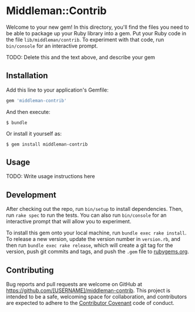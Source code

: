 # Middleman::Contrib

Welcome to your new gem! In this directory, you'll find the files you need to be able to package up your Ruby library into a gem. Put your Ruby code in the file `lib/middleman/contrib`. To experiment with that code, run `bin/console` for an interactive prompt.

TODO: Delete this and the text above, and describe your gem

## Installation

Add this line to your application's Gemfile:

```ruby
gem 'middleman-contrib'
```

And then execute:

    $ bundle

Or install it yourself as:

    $ gem install middleman-contrib

## Usage

TODO: Write usage instructions here

## Development

After checking out the repo, run `bin/setup` to install dependencies. Then, run `rake spec` to run the tests. You can also run `bin/console` for an interactive prompt that will allow you to experiment.

To install this gem onto your local machine, run `bundle exec rake install`. To release a new version, update the version number in `version.rb`, and then run `bundle exec rake release`, which will create a git tag for the version, push git commits and tags, and push the `.gem` file to [rubygems.org](https://rubygems.org).

## Contributing

Bug reports and pull requests are welcome on GitHub at https://github.com/[USERNAME]/middleman-contrib. This project is intended to be a safe, welcoming space for collaboration, and contributors are expected to adhere to the [Contributor Covenant](contributor-covenant.org) code of conduct.

